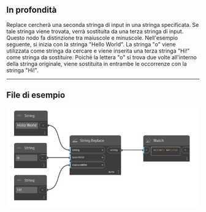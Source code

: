 ## In profondità
Replace cercherà una seconda stringa di input in una stringa specificata. Se tale stringa viene trovata, verrà sostituita da una terza stringa di input. Questo nodo fa distinzione tra maiuscole e minuscole. Nell'esempio seguente, si inizia con la stringa "Hello World". La stringa "o" viene utilizzata come stringa da cercare e viene inserita una terza stringa "Hi!" come stringa da sostituire. Poiché la lettera "o" si trova due volte all'interno della stringa originale, viene sostituita in entrambe le occorrenze con la stringa "Hi!".
___
## File di esempio

![Replace](./DSCore.String.Replace_img.jpg)

